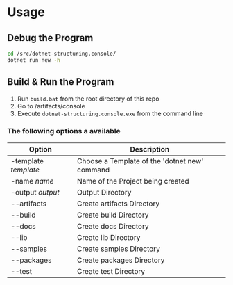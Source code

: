 # Usage

## Debug the Program

```sh
cd /src/dotnet-structuring.console/
dotnet run new -h
```

## Build & Run the Program

1. Run `build.bat` from the root directory of this repo
2. Go to /artifacts/console
3. Execute `dotnet-structuring.console.exe` from the command line

### The following options a available

|Option               |Description                                      |
|---------------------|-------------------------------------------------|
|-template *template* |  Choose a Template of the 'dotnet new' command  |
|  -name *name*       |     Name of the Project being created           |
|  -output *output*   |     Output Directory                            |
|  --artifacts        |     Create artifacts Directory                  |
|  --build            |     Create build Directory                      |
|  --docs             |     Create docs Directory                       |
|  --lib              |     Create lib Directory                        |
|  --samples          |     Create samples Directory                    |
|  --packages         |     Create packages Directory                   |
|  --test             |     Create test Directory                       |
